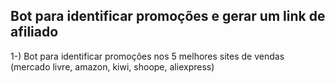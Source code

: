 Bot para identificar promoções e gerar um link de afiliado 
----------------------


1-) Bot para identificar promoções nos 5 melhores sites de vendas (mercado livre, amazon, kiwi, shoope, aliexpress) 

